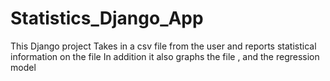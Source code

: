 # Statistics_Django_App

This Django project Takes in a csv file from the user and reports statistical information on the file
In addition it also graphs the file , and the regression model
